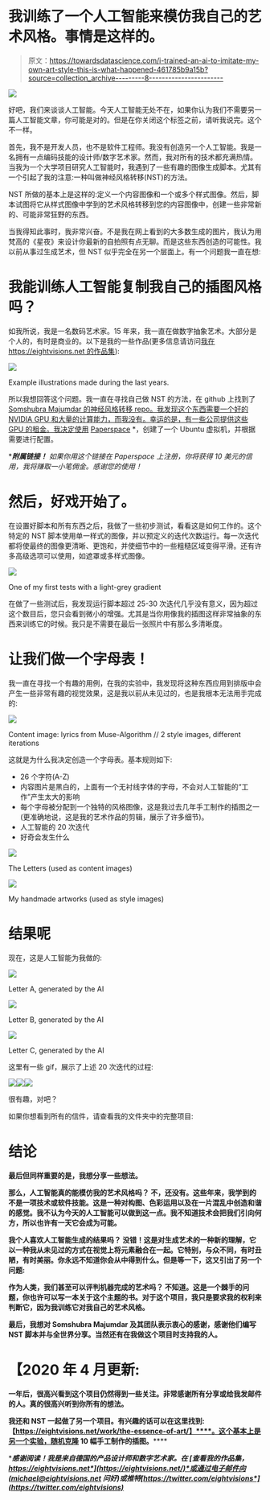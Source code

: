 # 我训练了一个人工智能来模仿我自己的艺术风格。事情是这样的。

> 原文：<https://towardsdatascience.com/i-trained-an-ai-to-imitate-my-own-art-style-this-is-what-happened-461785b9a15b?source=collection_archive---------8----------------------->

![](img/c3790c89a67056dcd78b6b83c1cbcb4a.png)

好吧，我们来谈谈人工智能。今天人工智能无处不在，如果你认为我们不需要另一篇人工智能文章，你可能是对的。但是在你关闭这个标签之前，请听我说完。这个不一样。

首先，我不是开发人员，也不是软件工程师。我没有创造另一个人工智能。我是一名拥有一点编码技能的设计师/数字艺术家。然而，我对所有的技术都充满热情。当我为一个大学项目研究人工智能时，我遇到了一些有趣的图像生成脚本。尤其有一个引起了我的注意:一种叫做神经风格转移(NST)的方法。

NST 所做的基本上是这样的:定义一个内容图像和一个或多个样式图像。然后，脚本试图将它从样式图像中学到的艺术风格转移到您的内容图像中，创建一些非常新的、可能非常狂野的东西。

当我得知此事时，我非常兴奋。不是我在网上看到的大多数生成的图片，我认为用梵高的《星夜》来设计你最新的自拍照有点无聊。而是这些东西创造的可能性。我以前从事过生成艺术，但 NST 似乎完全在另一个层面上。有一个问题我一直在想:

# 我能训练人工智能复制我自己的插图风格吗？

如我所说，我是一名数码艺术家。15 年来，我一直在做数字抽象艺术。大部分是个人的，有时是商业的。以下是我的一些作品(更多信息请访问[我在 https://eightvisions.net 的作品集](https://eightvisions.net/)):

![](img/a5bdefa48541e4922f339a6c8a0cb197.png)

Example illustrations made during the last years.

所以我想回答这个问题。我一直在寻找自己做 NST 的方法，在 github 上找到了 [Somshubra Majumdar 的神经风格转移 repo。我发现这个东西需要一个好的 NVIDIA GPU 和大量的计算能力，而我没有。幸运的是，有一些公司提供这些 GPU 的租金。我决定使用](https://github.com/titu1994/Neural-Style-Transfer) [Paperspace](https://console.paperspace.com/signup?R=DQBVDRT) *，创建了一个 Ubuntu 虚拟机，并根据需要进行配置。

****附属链接！*** *如果你用这个链接在 Paperspace 上注册，你将获得 10 美元的信用，我将赚取一小笔佣金。感谢您的使用！*

# 然后，好戏开始了。

在设置好脚本和所有东西之后，我做了一些初步测试，看看这是如何工作的。这个特定的 NST 脚本使用单一样式的图像，并以预定义的迭代次数运行。每一次迭代都将使最终的图像更清晰、更饱和，并使细节中的一些粗糙区域变得平滑。还有许多高级选项可以使用，如遮罩或多样式图像。

![](img/d0cb24ece5b1891300c2e33c4b587706.png)

One of my first tests with a light-grey gradient

在做了一些测试后，我发现运行脚本超过 25-30 次迭代几乎没有意义，因为超过这个数目后，您只会看到微小的增强。尤其是当你用像我的插图这样非常抽象的东西来训练它的时候。我只是不需要在最后一张照片中有那么多清晰度。

# 让我们做一个字母表！

我一直在寻找一个有趣的用例，在我的实验中，我发现将这种东西应用到排版中会产生一些非常有趣的视觉效果，这是我以前从未见过的，也是我根本无法用手完成的:

![](img/9d685f4312e779dad43689b5515f013f.png)

Content image: lyrics from Muse-Algorithm // 2 style images, different iterations

这就是为什么我决定创造一个字母表。基本规则如下:

*   26 个字符(A-Z)
*   内容图片是黑白的，上面有一个无衬线字体的字母，不会对人工智能的“工作”产生太大的影响
*   每个字母被分配到一个独特的风格图像，这是我过去几年手工制作的插图之一(更准确地说，这是我的艺术作品的剪辑，展示了许多细节)。
*   人工智能的 20 次迭代
*   好奇会发生什么

![](img/a7e0cdd6f6d30c743d046dc1b1e0e68c.png)

The Letters (used as content images)

![](img/3b7abbb5648d492f8820e177cf52c173.png)

My handmade artworks (used as style images)

# 结果呢

现在，这是人工智能为我做的:

![](img/3d62970f36846fe1e3c537fc6b77ec5b.png)

Letter A, generated by the AI

![](img/b834c9ce1097f5996fc65df919fec116.png)

Letter B, generated by the AI

![](img/536c9be7d1716d7804b4b695fc4db8a0.png)

Letter C, generated by the AI

这里有一些 gif，展示了上述 20 次迭代的过程:

![](img/0a49441cc73f099855eb9b8b171ef72f.png)![](img/1046eba99c9f7250173d90cfddf461b9.png)![](img/f2ddbf397dd8097c9e35c3f085a67d3d.png)

很有趣，对吧？

如果你想看到所有的信件，请查看我的文件夹中的完整项目:[](https://eightvisions.net/work/the-alphabet/)

# **结论**

**最后但同样重要的是，我想分享一些想法。**

****那么，人工智能真的能模仿我的艺术风格吗？**
不，还没有。这些年来，我学到的不是一项技术或软件技能。这是一种对构图、色彩运用以及在一片混乱中创造和谐的感觉。我不认为今天的人工智能可以做到这一点。我不知道技术会把我们引向何方，所以也许有一天它会成为可能。**

****我个人喜欢人工智能生成的结果吗？**
没错！这是对生成艺术的一种新的理解，它以一种我从未见过的方式在视觉上将元素融合在一起。它特别，与众不同，有时丑陋，有时美丽。你永远不知道你会从中得到什么。但是等一下，这又引出了另一个问题:**

**作为人类，我们甚至可以评判机器完成的艺术吗？
不知道。这是一个棘手的问题，你也许可以写一本关于这个主题的书。对于这个项目，我只是要求我的权利来判断它，因为我训练它对我自己的艺术风格。**

**最后，我想对 Somshubra Majumdar 及其团队表示衷心的感谢，感谢他们编写 NST 脚本并与全世界分享。当然还有在我做这个项目时支持我的人。**

# **【2020 年 4 月更新:**

**一年后，很高兴看到这个项目仍然得到一些关注。非常感谢所有分享或给我发邮件的人。真的很高兴听到你所有的想法。**

**我还和 NST 一起做了另一个项目。有兴趣的话可以在这里找到:【https://eightvisions.net/work/the-essence-of-art/】****。这个基本上是另一个实验，随机克隆 10 幅手工制作的插图。******

*****感谢阅读！我是来自德国的产品设计师和数字艺术家。在* [*查看我的作品集，https://eightvisions.net*](https://eightvisions.net/)*或通过电子邮件向(michael@eightvisions.net 问好)或推特*[*https://twitter.com/eightvisions*](https://twitter.com/eightvisions)****